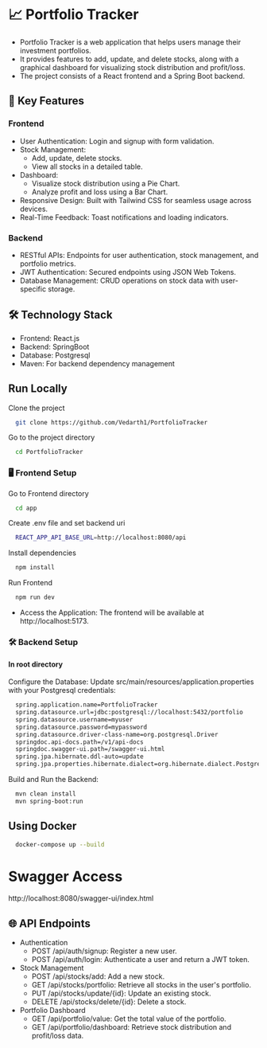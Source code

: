 
# 📈 Portfolio Tracker

- Portfolio Tracker is a web application that helps users manage their investment portfolios. 
- It provides features to add, update, and delete stocks, along with a graphical dashboard for visualizing stock distribution and profit/loss. 
- The project consists of a React frontend and a Spring Boot backend.

## 🌟 Key Features

### Frontend

- User Authentication: Login and signup with form validation.
- Stock Management:
    - Add, update, delete stocks.
    - View all stocks in a detailed table.
- Dashboard: 
    - Visualize stock distribution using a Pie Chart.
    - Analyze profit and loss using a Bar Chart.
- Responsive Design: Built with Tailwind CSS for seamless usage across devices.
- Real-Time Feedback: Toast notifications and loading indicators.

### Backend
- RESTful APIs: Endpoints for user authentication, stock management, and portfolio metrics.
- JWT Authentication: Secured endpoints using JSON Web Tokens.
- Database Management: CRUD operations on stock data with user-specific storage.

## 🛠️ Technology Stack

- Frontend: React.js
- Backend: SpringBoot
- Database: Postgresql
- Maven: For backend dependency management
## Run Locally

Clone the project

```bash
  git clone https://github.com/Vedarth1/PortfolioTracker
```

Go to the project directory

```bash
  cd PortfolioTracker
```
### 🖥️ Frontend Setup

Go to Frontend directory
```bash
  cd app
```
Create .env file and set backend uri

```bash
  REACT_APP_API_BASE_URL=http://localhost:8080/api
```

Install dependencies

```bash
  npm install
```
Run Frontend

```bash
  npm run dev
```
- Access the Application: The frontend will be available at http://localhost:5173.

### 🛠️ Backend Setup

#### In root directory

Configure the Database: Update src/main/resources/application.properties with your Postgresql credentials:

```bash
  spring.application.name=PortfolioTracker
  spring.datasource.url=jdbc:postgresql://localhost:5432/portfolio
  spring.datasource.username=myuser
  spring.datasource.password=mypassword
  spring.datasource.driver-class-name=org.postgresql.Driver
  springdoc.api-docs.path=/v1/api-docs
  springdoc.swagger-ui.path=/swagger-ui.html
  spring.jpa.hibernate.ddl-auto=update
  spring.jpa.properties.hibernate.dialect=org.hibernate.dialect.PostgreSQLDialect
```

Build and Run the Backend:

```bash
  mvn clean install
  mvn spring-boot:run
```

## Using Docker

```bash
  docker-compose up --build
```

# Swagger Access

http://localhost:8080/swagger-ui/index.html
## 🌐 API Endpoints

- Authentication
    - POST /api/auth/signup: Register a new user.
    - POST /api/auth/login: Authenticate a user and return a JWT token.
- Stock Management
    - POST /api/stocks/add: Add a new stock.
    - GET /api/stocks/portfolio: Retrieve all stocks in the user's portfolio.
    - PUT /api/stocks/update/{id}: Update an existing stock.
    - DELETE /api/stocks/delete/{id}: Delete a stock.
- Portfolio Dashboard
    - GET /api/portfolio/value: Get the total value of the portfolio.
    - GET /api/portfolio/dashboard: Retrieve stock distribution and profit/loss data.
